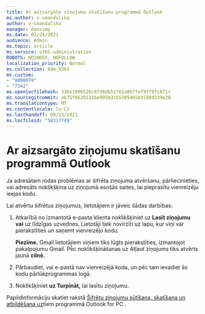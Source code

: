 ```yaml
---
title: Ar aizsargāto ziņojumu skatīšanu programmā Outlook
ms.author: v-smandalika
author: v-smandalika
manager: dansimp
ms.date: 02/24/2021
audience: Admin
ms.topic: article
ms.service: o365-administration
ROBOTS: NOINDEX, NOFOLLOW
localization_priority: Normal
ms.collection: Adm_O365
ms.custom:
- "9000078"
- "7342"
ms.openlocfilehash: 336e1906526c07d8db51f61a867fef9ff87c871c
ms.sourcegitcommit: ab75f66355116e995b3cb5505465b31989339e28
ms.translationtype: MT
ms.contentlocale: lv-LV
ms.lasthandoff: 08/13/2021
ms.locfileid: "58317749"
---
```

# <a name="fix-problem-of-viewing-protected-message-in-outlook"></a>Ar aizsargāto ziņojumu skatīšanu programmā Outlook

Ja adresātam rodas problēmas ar šifrēta ziņojuma atvēršanu, pārliecinieties, vai adresāts noklikšķina uz ziņojumā esošās saites, lai pieprasītu vienreizēju ieejas kodu.

Lai atvērtu šifrētus ziņojumus, lietotājiem ir jāveic šādas darbības:

1. Atkarībā no izmantotā e-pasta klienta noklikšķiniet uz **Lasīt ziņojumu vai** uz līdzīgas uzvednes. Lietotāji tiek novirzīti uz lapu, kur viņi var pierakstīties un saņemt vienreizējo kodu.

    **Piezīme.** Gmail lietotājiem viņiem tiks lūgts pierakstīties, izmantojot pakalpojumu Gmail. Pēc noklikšķināšanas uz Atļaut ziņojums tiks atvērts jaunā **cilnē.**

2. Pārbaudiet, vai e-pastā nav vienreizējā koda, un pēc tam ievadiet šo kodu pārlūkprogrammas logā.

3. Noklikšķiniet **uz Turpināt,** lai lasītu ziņojumu.

Papildinformāciju skatiet rakstā [Šifrētu ziņojumu sūtīšana, skatīšana un atbildēšana uz](https://support.microsoft.com/topic/send-view-and-reply-to-encrypted-messages-in-outlook-for-pc-eaa43495-9bbb-4fca-922a-df90dee51980)tiem programmā Outlook for PC .


